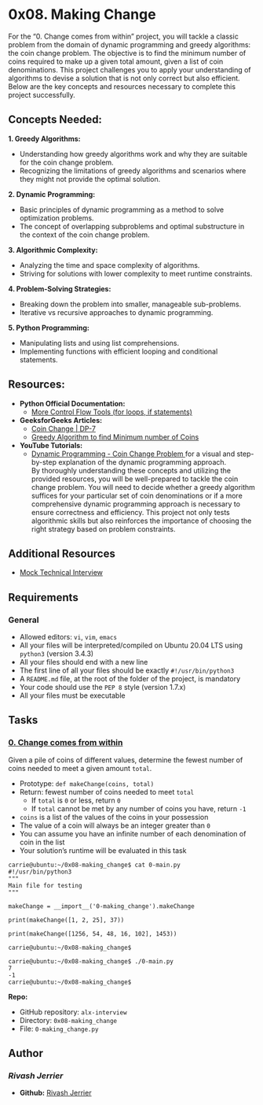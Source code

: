 # 0x08. Making Change

For the “0. Change comes from within” project, you will tackle a classic problem from the domain of dynamic programming and greedy algorithms: the coin change problem. The objective is to find the minimum number of coins required to make up a given total amount, given a list of coin denominations. This project challenges you to apply your understanding of algorithms to devise a solution that is not only correct but also efficient. Below are the key concepts and resources necessary to complete this project successfully.  

## Concepts Needed:
**1. Greedy Algorithms:**
- Understanding how greedy algorithms work and why they are suitable for the coin change problem.
- Recognizing the limitations of greedy algorithms and scenarios where they might not provide the optimal solution.  

**2. Dynamic Programming:**
- Basic principles of dynamic programming as a method to solve optimization problems.
- The concept of overlapping subproblems and optimal substructure in the context of the coin change problem.  

**3. Algorithmic Complexity:**
- Analyzing the time and space complexity of algorithms.
- Striving for solutions with lower complexity to meet runtime constraints.  

**4. Problem-Solving Strategies:**
- Breaking down the problem into smaller, manageable sub-problems.
- Iterative vs recursive approaches to dynamic programming.  

**5. Python Programming:**
- Manipulating lists and using list comprehensions.
- Implementing functions with efficient looping and conditional statements.  

## Resources:
- **Python Official Documentation:**
  - [More Control Flow Tools (for loops, if statements)](https://docs.python.org/3/tutorial/controlflow.html)  
- **GeeksforGeeks Articles:**
  - [Coin Change | DP-7](https://www.geeksforgeeks.org/coin-change-dp-7/)
  - [Greedy Algorithm to find Minimum number of Coins](https://www.geeksforgeeks.org/greedy-algorithm-to-find-minimum-number-of-coins/)  
- **YouTube Tutorials:**
  - [Dynamic Programming - Coin Change Problem ](https://www.youtube.com/watch?v=jgiZlGzXMBw) for a visual and step-by-step explanation of the dynamic programming approach.    
By thoroughly understanding these concepts and utilizing the provided resources, you will be well-prepared to tackle the coin change problem. You will need to decide whether a greedy algorithm suffices for your particular set of coin denominations or if a more comprehensive dynamic programming approach is necessary to ensure correctness and efficiency. This project not only tests algorithmic skills but also reinforces the importance of choosing the right strategy based on problem constraints.

## Additional Resources
- [Mock Technical Interview](https://www.youtube.com/watch?v=9BSSIsJ-fWg)  

## Requirements
### General
- Allowed editors: `vi`, `vim`, `emacs`
- All your files will be interpreted/compiled on Ubuntu 20.04 LTS using `python3` (version 3.4.3)
- All your files should end with a new line
- The first line of all your files should be exactly `#!/usr/bin/python3`
- A `README.md` file, at the root of the folder of the project, is mandatory
- Your code should use the `PEP 8` style (version 1.7.x)
- All your files must be executable

## Tasks
### [0. Change comes from within](./0-making_change.py)
Given a pile of coins of different values, determine the fewest number of coins needed to meet a given amount `total`.  
- Prototype: `def makeChange(coins, total)`
- Return: fewest number of coins needed to meet `total`
  - If `total` is `0` or less, return `0`
  - If `total` cannot be met by any number of coins you have, return `-1`
- `coins` is a list of the values of the coins in your possession
- The value of a coin will always be an integer greater than `0`
- You can assume you have an infinite number of each denomination of coin in the list
- Your solution’s runtime will be evaluated in this task
```
carrie@ubuntu:~/0x08-making_change$ cat 0-main.py
#!/usr/bin/python3
"""
Main file for testing
"""

makeChange = __import__('0-making_change').makeChange

print(makeChange([1, 2, 25], 37))

print(makeChange([1256, 54, 48, 16, 102], 1453))

carrie@ubuntu:~/0x08-making_change$
```
```
carrie@ubuntu:~/0x08-making_change$ ./0-main.py
7
-1
carrie@ubuntu:~/0x08-making_change$
```
**Repo:**
* GitHub repository: `alx-interview`
* Directory: `0x08-making_change`
* File: `0-making_change.py`

## Author
### _Rivash Jerrier_

- **Github:** [Rivash Jerrier](https://github.com/Rivashjerrier)
